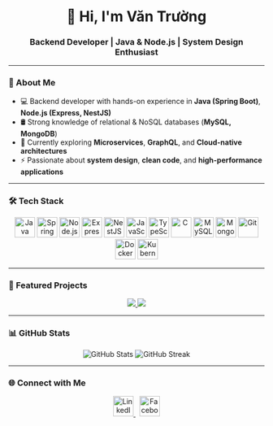 <h1 align="center">👋 Hi, I'm Văn Trường</h1>
<h3 align="center">Backend Developer | Java & Node.js | System Design Enthusiast</h3>

---

### 🚀 About Me
- 💻 Backend developer with hands-on experience in **Java (Spring Boot)**, **Node.js (Express, NestJS)**  
- 🛢️ Strong knowledge of relational & NoSQL databases (**MySQL, MongoDB**)  
- 🌱 Currently exploring **Microservices**, **GraphQL**, and **Cloud-native architectures**  
- ⚡ Passionate about **system design**, **clean code**, and **high-performance applications**

---

### 🛠️ Tech Stack
<p align="center">
  <!-- Core -->
  <img src="https://cdn.jsdelivr.net/gh/devicons/devicon/icons/java/java-original.svg" width="40" alt="Java" />
  <img src="https://cdn.jsdelivr.net/gh/devicons/devicon/icons/spring/spring-original.svg" width="40" alt="Spring Boot" />
  <img src="https://cdn.jsdelivr.net/gh/devicons/devicon/icons/nodejs/nodejs-original.svg" width="40" alt="Node.js" />
  <img src="https://cdn.jsdelivr.net/gh/devicons/devicon/icons/express/express-original.svg" width="40" alt="Express.js" />
  <img src="https://cdn.jsdelivr.net/gh/devicons/devicon/icons/nestjs/nestjs-plain.svg" width="40" alt="NestJS" />
  
  <!-- Languages -->
  <img src="https://cdn.jsdelivr.net/gh/devicons/devicon/icons/javascript/javascript-original.svg" width="40" alt="JavaScript" />
  <img src="https://cdn.jsdelivr.net/gh/devicons/devicon/icons/typescript/typescript-original.svg" width="40" alt="TypeScript" />
  <img src="https://cdn.jsdelivr.net/gh/devicons/devicon/icons/c/c-original.svg" width="40" alt="C" />
  
  <!-- Databases -->
  <img src="https://cdn.jsdelivr.net/gh/devicons/devicon/icons/mysql/mysql-original.svg" width="40" alt="MySQL" />
  <img src="https://cdn.jsdelivr.net/gh/devicons/devicon/icons/mongodb/mongodb-original.svg" width="40" alt="MongoDB" />
  
  <!-- Tools -->
  <img src="https://cdn.jsdelivr.net/gh/devicons/devicon/icons/git/git-original.svg" width="40" alt="Git" />
  <img src="https://cdn.jsdelivr.net/gh/devicons/devicon/icons/docker/docker-original.svg" width="40" alt="Docker" />
  <img src="https://cdn.jsdelivr.net/gh/devicons/devicon/icons/kubernetes/kubernetes-plain.svg" width="40" alt="Kubernetes" />
</p>

---

### 📌 Featured Projects
<p align="center">
  <a href="https://github.com/phanvantruong0903/fer-pe">
    <img src="https://github-readme-stats.vercel.app/api/pin/?username=phanvantruong0903&repo=fer-pe&theme=tokyonight" />
  </a>
  <a href="https://github.com/15VuNguyen/KoiFarmShop">
    <img src="https://github-readme-stats.vercel.app/api/pin/?username=15VuNguyen&repo=KoiFarmShop&theme=tokyonight" />
  </a>
</p>

---

### 📊 GitHub Stats
<p align="center">
  <img src="https://github-readme-stats.vercel.app/api?username=phanvantruong0903&show_icons=true&theme=tokyonight" alt="GitHub Stats" />
  <img src="https://streak-stats.demolab.com?user=phanvantruong0903&theme=tokyonight" alt="GitHub Streak" />
</p>

---

### 🌐 Connect with Me
<p align="center">
  <a href="https://linkedin.com/in/văn-trường-phan-73a362284" target="_blank">
    <img src="https://cdn.jsdelivr.net/gh/devicons/devicon/icons/linkedin/linkedin-original.svg" width="40" alt="LinkedIn" />
  </a>
  &nbsp;
  <a href="https://fb.com/truong.phan.0909" target="_blank">
    <img src="https://cdn.jsdelivr.net/gh/devicons/devicon/icons/facebook/facebook-original.svg" width="40" alt="Facebook" />
  </a>
</p>
